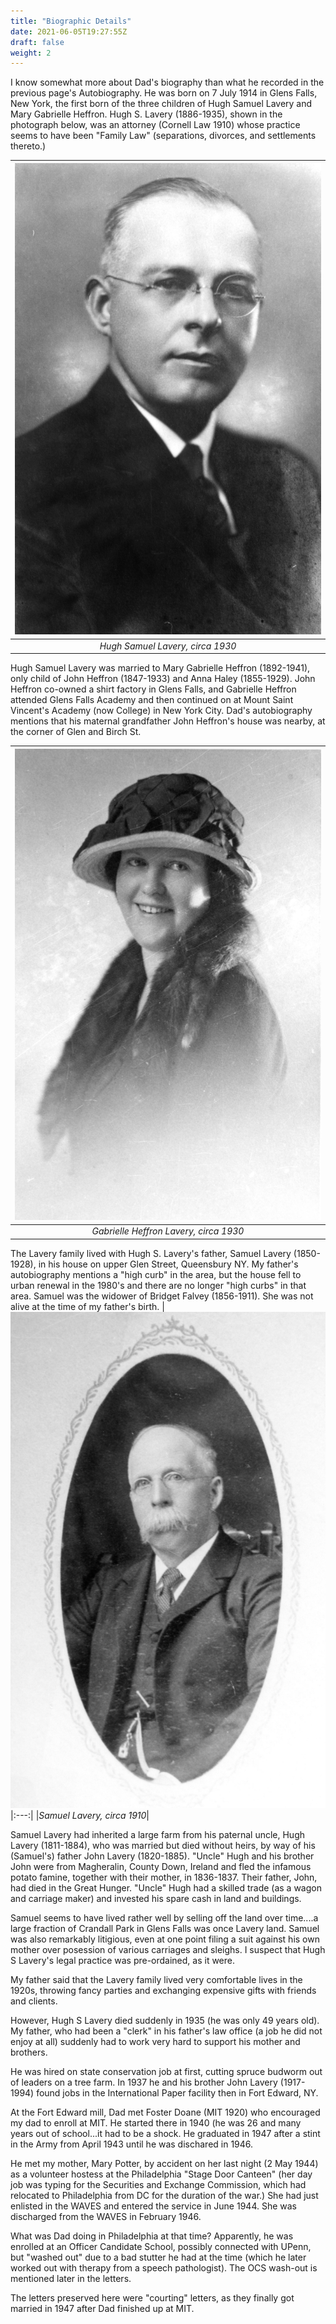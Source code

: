 ```yaml
---
title: "Biographic Details"
date: 2021-06-05T19:27:55Z
draft: false
weight: 2
---
```

I know somewhat more about Dad's biography than what he recorded in the
previous page's Autobiography. He was born on 7 July 1914 in Glens Falls, 
New York, the first born of the three children of Hugh Samuel Lavery 
and Mary Gabrielle Heffron.  Hugh S. Lavery (1886-1935), shown in the photograph below,
was an attorney (Cornell Law 1910) whose practice seems to have been "Family Law" (separations, divorces, and settlements thereto.)

| ![portrait HHL](HughSLavery.jpg?height=300px) |
|:---:|
|*Hugh Samuel Lavery, circa 1930*|

Hugh Samuel Lavery was married to Mary Gabrielle Heffron (1892-1941), only child of John Heffron (1847-1933) and Anna Haley (1855-1929).
John Heffron co-owned a shirt factory in Glens Falls, and Gabrielle Heffron attended Glens Falls Academy and then continued on at Mount Saint Vincent's Academy (now College) in New York City. Dad's autobiography
mentions that his maternal grandfather John Heffron's house was nearby, at the corner of Glen and Birch St. 

| ![Gabrielle Portrait](GabrielleHeffron.jpg?height=300px) |
|:---:|
|*Gabrielle Heffron Lavery, circa 1930*|

The Lavery family lived with Hugh S. Lavery's father, Samuel Lavery (1850-1928), in his house on 
upper Glen Street, Queensbury NY.  My father's autobiography mentions a "high curb" in the area, but the house fell to 
urban renewal in the 1980's and there are no longer "high curbs" in that area. Samuel was the widower of Bridget Falvey (1856-1911).  She was not alive at the time of my father's birth.
| ![Portrait Samuel Lavery](SamuelLavery.jpg?height=300px)
|:---:|
|*Samuel Lavery, circa 1910*|

Samuel Lavery had inherited a large farm from his paternal uncle, Hugh Lavery (1811-1884), who was married but died without heirs, by way of his (Samuel's) father John Lavery (1820-1885). "Uncle" Hugh and his brother John were from Magheralin, County Down, Ireland and fled the infamous potato famine, together with their mother, in 1836-1837. Their father, John, had died in the Great Hunger.  "Uncle" Hugh had a skilled trade (as a wagon and carriage maker) and invested his spare cash in land and buildings.

Samuel seems to have lived rather well by selling off the land over time....a large fraction of Crandall Park in Glens Falls was once Lavery land.
Samuel was also remarkably litigious, even at one point filing a suit against his own mother over posession of various carriages and sleighs.  I suspect that Hugh S Lavery's legal practice was pre-ordained, as it were.

My father said that the Lavery family lived very comfortable lives in the 1920s, throwing fancy parties and exchanging expensive gifts with friends and clients.

However, Hugh S Lavery died suddenly in 1935 (he was only 49 years old). My father, who had been a "clerk" in his father's law office (a job he did not enjoy at all) suddenly had to work very hard to support his mother and brothers.   

He was hired on state conservation job at first, cutting spruce budworm out of leaders on a tree farm. In 1937 he and his brother John Lavery (1917-1994) found jobs in the International Paper facility then in Fort Edward, NY.

At the Fort Edward mill, Dad met Foster Doane (MIT 1920) who encouraged my dad to enroll at MIT. He started there in 1940 (he was 26 and many years out of school...it had to be a shock. He graduated in 1947 after a stint in the Army from April 1943 until he was dischared in 1946.  

He met my mother, Mary Potter, by accident on her last night (2 May 1944) as a volunteer hostess at the Philadelphia "Stage Door Canteen" (her day job was typing for the Securities and Exchange Commission, 
which had relocated to Philadelphia from DC for the duration of the war.) She had just enlisted in the WAVES and entered the service in June 1944. She was discharged from the WAVES in February 1946. 

What was Dad doing in Philadelphia at that time? Apparently, he was enrolled at an Officer Candidate School, possibly connected with UPenn, but "washed out" due to a bad stutter he had at the time (which he later worked out with therapy from a speech pathologist).  The OCS wash-out is mentioned later in the letters. 
 
The letters preserved here were "courting" letters, as they finally got married in 1947 after Dad finished up at MIT.

